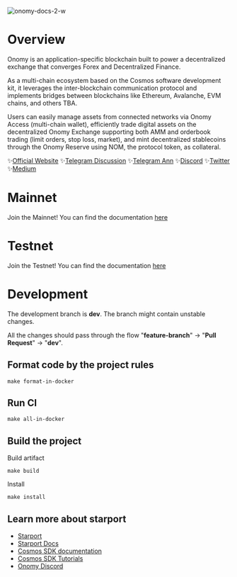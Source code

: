 ![onomy-docs-2-w](https://user-images.githubusercontent.com/6096171/137114490-3fb1de9c-f74c-4979-9089-2f116e57bec2.jpeg)

# Overview

Onomy is an application-specific blockchain built to power a decentralized exchange that converges Forex and Decentralized Finance.

As a multi-chain ecosystem based on the Cosmos software development kit, it leverages the inter-blockchain communication protocol and implements bridges between blockchains like Ethereum, Avalanche, EVM chains, and others TBA.

Users can easily manage assets from connected networks via Onomy Access (multi-chain wallet), efficiently trade digital assets on the decentralized Onomy Exchange supporting both AMM and orderbook trading (limit orders, stop loss, market), and mint decentralized stablecoins through the Onomy Reserve using NOM, the protocol token, as collateral.

✨[Official Website](https://onomy.io/)
✨[Telegram Discussion](https://t.me/onomyprotocol)
✨[Telegram Ann](https://t.me/onomyannouncements)
✨[Discord](https://discord.gg/u5qcykwJqV)
✨[Twitter](https://twitter.com/OnomyProtocol)
✨[Medium](https://medium.com/onomy-protocol) 

# Mainnet

Join the Mainnet! You can find the documentation [here](docs/chain/mainnet.md)

# Testnet

Join the Testnet! You can find the documentation [here](docs/chain/testnet.md) 

# Development

The development branch is **dev**. The branch might contain unstable changes.

All the changes should pass through the flow "**feature-branch**" -> "**Pull Request**" -> "**dev**".

## Format code by the project rules

```
make format-in-docker
```

## Run CI

```
make all-in-docker
```

## Build the project

Build artifact
```
make build
```

Install
```
make install
```

## Learn more about starport

- [Starport](https://github.com/tendermint/starport)
- [Starport Docs](https://docs.starport.network)
- [Cosmos SDK documentation](https://docs.cosmos.network)
- [Cosmos SDK Tutorials](https://tutorials.cosmos.network)
- [Onomy Discord](https://discord.gg/u5qcykwJqV)

